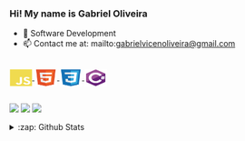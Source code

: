 ### Hi! My name is Gabriel Oliveira

- 🔭 Software Development
- 📫 Contact me at: mailto:gabrielvicenoliveira@gmail.com
<div align="center">
  <a href="https://github.com/GabrielVeneza">
</div>
  
  <div style="display: inline_block"><br>
  <img align="center" alt="Rafa-Js" height="30" width="40" src="https://raw.githubusercontent.com/devicons/devicon/master/icons/javascript/javascript-plain.svg">
  <img align="center" alt="Rafa-HTML" height="30" width="40" src="https://raw.githubusercontent.com/devicons/devicon/master/icons/html5/html5-original.svg">
  <img align="center" alt="Rafa-CSS" height="30" width="40" src="https://raw.githubusercontent.com/devicons/devicon/master/icons/css3/css3-original.svg">
  <img align="center" alt="Rafa-Csharp" height="30" width="40" src="https://raw.githubusercontent.com/devicons/devicon/master/icons/csharp/csharp-original.svg">
  
</div>

##
  
  <div> 
    
   <a href = "https://www.instagram.com/gabrielll_olive/?hl=pt-br"><img src="https://img.shields.io/badge/-Instagram-%23E4405F?style=for-the-badge&logo=instagram&logoColor=white" target="_blank"></a>
<a href="https://www.linkedin.com/in/gabrieloliveiraaa/" target="_blank"><img src="https://img.shields.io/badge/-LinkedIn-%230077B5?style=for-the-badge&logo=linkedin&logoColor=white" target="_blank"></a> 
  <a href = "mailto:gabrielvicenoliveira@gmail.com"><img src="https://img.shields.io/badge/-Gmail-%23333?style=for-the-badge&logo=gmail&logoColor=white" target="_blank"></a>
 
<details>
  <summary>:zap: Github Stats</summary>
  
  <br/>
  
  ![Gabriel Oliveira's GitHub Stats](https://github-readme-stats.vercel.app/api?username=GabrielVeneza&show_icons=true&theme=react&include_all_commits=true&count_private=true")
  ![Anurag's GitHub stats](https://github-readme-stats.vercel.app/api?username=GabrielVeneza=anuraghazra&show_icons=true&bg_color=#ffff)
  ![Top Langs](https://github-readme-stats.vercel.app/api/top-langs/?username=GabrielVeneza=anuraghazra&layout=compact)
 
 
</div>
